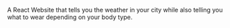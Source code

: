 A React Website that tells you the weather in your city while also telling you what to wear depending on your body type.
